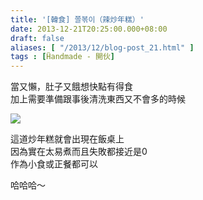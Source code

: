 ```yaml
---
title: '[韓食] 쫄볶이（辣炒年糕）'
date: 2013-12-21T20:25:00.000+08:00
draft: false
aliases: [ "/2013/12/blog-post_21.html" ]
tags : [Ḧandmade - 開伙]
---
```


當又懶，肚子又餓想快點有得食  
加上需要準備跟事後清洗東西又不會多的時候  

![](/images/tteokbokki.jpg)

這道炒年糕就會出現在飯桌上  
因為實在太易煮而且失敗都接近是0  
作為小食或正餐都可以  
  
  
哈哈哈～
